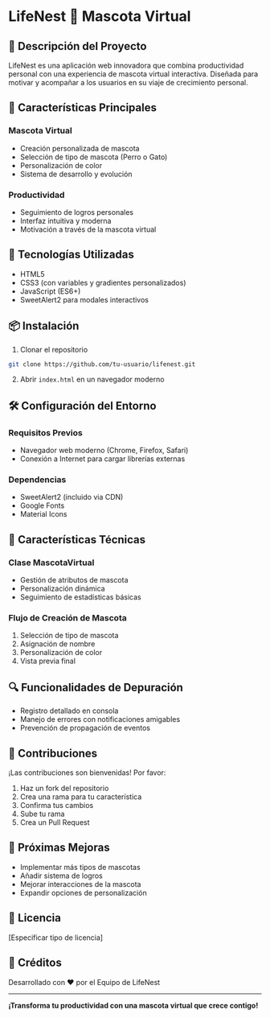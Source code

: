 # LifeNest 🐾 Mascota Virtual

## 🌟 Descripción del Proyecto

LifeNest es una aplicación web innovadora que combina productividad personal con una experiencia de mascota virtual interactiva. Diseñada para motivar y acompañar a los usuarios en su viaje de crecimiento personal.

## 🚀 Características Principales

### Mascota Virtual
- Creación personalizada de mascota
- Selección de tipo de mascota (Perro o Gato)
- Personalización de color
- Sistema de desarrollo y evolución

### Productividad
- Seguimiento de logros personales
- Interfaz intuitiva y moderna
- Motivación a través de la mascota virtual

## 🔧 Tecnologías Utilizadas

- HTML5
- CSS3 (con variables y gradientes personalizados)
- JavaScript (ES6+)
- SweetAlert2 para modales interactivos

## 📦 Instalación

1. Clonar el repositorio
```bash
git clone https://github.com/tu-usuario/lifenest.git
```

2. Abrir `index.html` en un navegador moderno

## 🛠️ Configuración del Entorno

### Requisitos Previos
- Navegador web moderno (Chrome, Firefox, Safari)
- Conexión a Internet para cargar librerías externas

### Dependencias
- SweetAlert2 (incluido via CDN)
- Google Fonts
- Material Icons

## 🌈 Características Técnicas

### Clase MascotaVirtual
- Gestión de atributos de mascota
- Personalización dinámica
- Seguimiento de estadísticas básicas

### Flujo de Creación de Mascota
1. Selección de tipo de mascota
2. Asignación de nombre
3. Personalización de color
4. Vista previa final

## 🔍 Funcionalidades de Depuración

- Registro detallado en consola
- Manejo de errores con notificaciones amigables
- Prevención de propagación de eventos

## 🤝 Contribuciones

¡Las contribuciones son bienvenidas! Por favor:

1. Haz un fork del repositorio
2. Crea una rama para tu característica
3. Confirma tus cambios
4. Sube tu rama
5. Crea un Pull Request

## 🚧 Próximas Mejoras

- Implementar más tipos de mascotas
- Añadir sistema de logros
- Mejorar interacciones de la mascota
- Expandir opciones de personalización

## 📄 Licencia

[Especificar tipo de licencia]

## 👥 Créditos

Desarrollado con ❤️ por el Equipo de LifeNest

---

**¡Transforma tu productividad con una mascota virtual que crece contigo!**